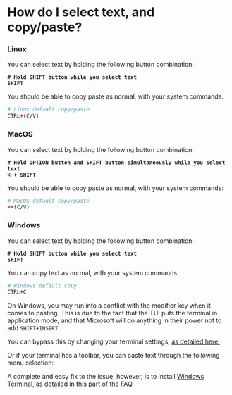 # How do I select text, and copy/paste?

### Linux

You can select text by holding the following button combination:

<pre class="language-bash"><code class="lang-bash"><strong># Hold SHIFT button while you select text
</strong><strong>SHIFT
</strong></code></pre>

You should be able to copy paste as normal, with your system commands.&#x20;

```bash
# Linux default copy/paste
CTRL+(C/V)
```



### MacOS

You can select text by holding the following button combination:

<pre class="language-bash"><code class="lang-bash"><strong># Hold OPTION button and SHIFT button simultaneously while you select text
</strong><strong>⌥ + SHIFT
</strong></code></pre>

You should be able to copy paste as normal, with your system commands:

```bash
# MacOS default copy/paste 
⌘+(C/V)
```



### Windows

You can select text by holding the following button combination:

<pre class="language-bash"><code class="lang-bash"><strong># Hold SHIFT button while you select text
</strong><strong>SHIFT
</strong></code></pre>

You can copy text as normal, with your system commands:

```bash
# Windows default copy
CTRL+C
```

On Windows, you may run into a conflict with the modifier key when it comes to pasting. This is due to the fact that the TUI puts the terminal in application mode, and that Microsoft will do anything in their power not to add `SHIFT+INSERT`.

You can bypass this by changing your terminal settings, [as detailed here. ](https://superuser.com/questions/16313/keyboard-shortcut-to-paste-in-windows-command-prompt)

Or if your terminal has a toolbar, you can paste text through the following menu selection:

<ImageViewer src="/assets/images/products/AIMarketplace/TUI/TUIWindowsPaste.webp" alt="Windows Menu Paste" pictureTitle="Windows Menu Paste"/>

A complete and easy fix to the issue, however, is to install [Windows Terminal](https://apps.microsoft.com/detail/9n0dx20hk701?ocid=webpdpshare), as detailed in [this part of the FAQ](/docs/products/DecentralizedAIPlatform/TUI/FAQ/the-tui-looks-really-bad-on-my-screen-what-do-i-do/)
